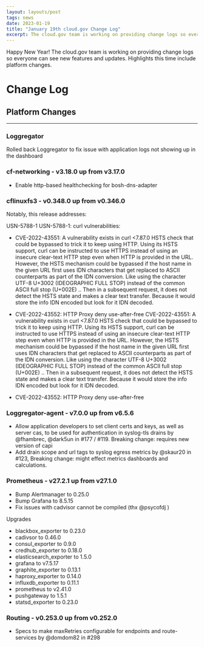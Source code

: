 ```yaml
---
layout: layouts/post
tags: news
date: 2023-01-19
title: "January 19th cloud.gov Change Log"
excerpt: The cloud.gov team is working on providing change logs so everyone can see new features and updates.
---
```


Happy New Year! The cloud.gov team is working on providing change logs so everyone can see new features and updates. Highlights this time include platform changes.

# Change Log

## Platform Changes

---

### Loggregator

Rolled back Loggregator to fix issue with application logs not showing up in the dashboard

### cf-networking - v3.18.0 up from v3.17.0

- Enable http-based healthchecking for bosh-dns-adapter

### cflinuxfs3 - v0.348.0 up from v0.346.0

Notably, this release addresses:

USN-5788-1 USN-5788-1: curl vulnerabilities:

- CVE-2022-43551: A vulnerability exists in curl <7.87.0 HSTS check that could be bypassed to trick it to keep using HTTP. Using its HSTS support, curl can be instructed to use HTTPS instead of using an insecure clear-text HTTP step even when HTTP is provided in the URL. However, the HSTS mechanism could be bypassed if the host name in the given URL first uses IDN characters that get replaced to ASCII counterparts as part of the IDN conversion. Like using the character UTF-8 U+3002 (IDEOGRAPHIC FULL STOP) instead of the common ASCII full stop (U+002E) .. Then in a subsequent request, it does not detect the HSTS state and makes a clear text transfer. Because it would store the info IDN encoded but look for it IDN decoded.

- CVE-2022-43552: HTTP Proxy deny use-after-free CVE-2022-43551: A vulnerability exists in curl <7.87.0 HSTS check that could be bypassed to trick it to keep using HTTP. Using its HSTS support, curl can be instructed to use HTTPS instead of using an insecure clear-text HTTP step even when HTTP is provided in the URL. However, the HSTS mechanism could be bypassed if the host name in the given URL first uses IDN characters that get replaced to ASCII counterparts as part of the IDN conversion. Like using the character UTF-8 U+3002 (IDEOGRAPHIC FULL STOP) instead of the common ASCII full stop (U+002E) .. Then in a subsequent request, it does not detect the HSTS state and makes a clear text transfer. Because it would store the info IDN encoded but look for it IDN decoded.

- CVE-2022-43552: HTTP Proxy deny use-after-free

### Loggregator-agent - v7.0.0 up from v6.5.6

- Allow application developers to set client certs and keys, as well as server cas, to be used for authentication in syslog-tls drains by @fhambrec, @dark5un in #177 / #119. Breaking change: requires new version of capi
- Add drain scope and url tags to syslog egress metrics by @skaur20 in #123, Breaking change: might effect metrics dashboards and calculations.

### Prometheus - v27.2.1 up from v27.1.0

- Bump Alertmanager to 0.25.0
- Bump Grafana to 8.5.15
- Fix issues with cadvisor cannot be compiled (thx @psycofdj )

Upgrades

- blackbox_exporter to 0.23.0
- cadivsor to 0.46.0
- consul_exporter to 0.9.0
- credhub_exporter to 0.18.0
- elasticsearch_exporter to 1.5.0
- grafana to v7.5.17
- graphite_exporter to 0.13.1
- haproxy_exporter to 0.14.0
- influxdb_exporter to 0.11.1
- prometheus to v2.41.0
- pushgateway to 1.5.1
- statsd_exporter to 0.23.0

### Routing - v0.253.0 up from v0.252.0

- Specs to make maxRetries configurable for endpoints and route-services by @domdom82 in #298
